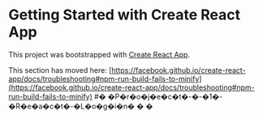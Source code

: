 # Getting Started with Create React App

This project was bootstrapped with [Create React App](https://github.com/facebook/create-react-app).


This section has moved here: [https://facebook.github.io/create-react-app/docs/troubleshooting#npm-run-build-fails-to-minify](https://facebook.github.io/create-react-app/docs/troubleshooting#npm-run-build-fails-to-minify)
#� �P�r�o�j�e�c�t�-�-�1�-�R�e�a�c�t�-�L�o�g�i�n�
�
�
